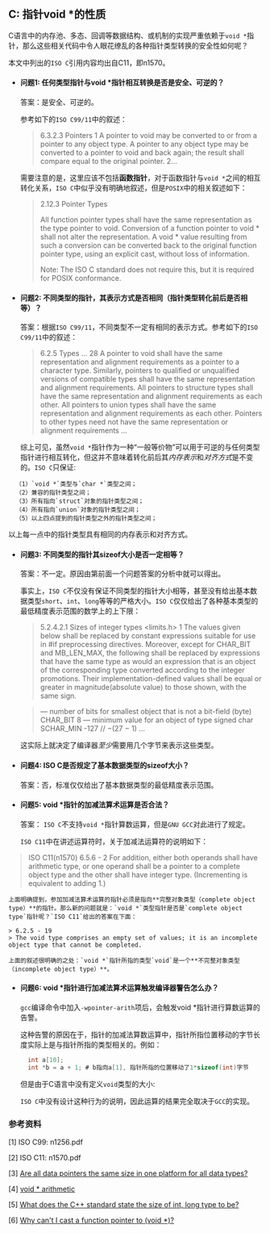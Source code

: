 ## C: 指针void *的性质

C语言中的内存池、多态、回调等数据结构、或机制的实现严重依赖于`void *`指针，那么这些相关代码中令人眼花缭乱的各种指针类型转换的安全性如何呢？

本文中列出的`ISO C`引用内容均出自C11，即n1570。

* #### 问题1: 任何类型指针与void *指针相互转换是否是安全、可逆的？

  答案：是安全、可逆的。

  参考如下的`ISO C99/11`中的叙述：
  > 6.3.2.3 Pointers
  > 1 A pointer to void may be converted to or from a pointer to any object type. A pointer to
any object type may be converted to a pointer to void and back again; the result shall
compare equal to the original pointer.
  > 2...
  
  需要注意的是，这里应该不包括**函数指针**，对于函数指针与`void *`之间的相互转化关系，`ISO C`中似乎没有明确地叙述，但是`POSIX`中的相关叙述如下：
  > 2.12.3 Pointer Types
  >
  > All function pointer types shall have the same representation as the type pointer to void. Conversion of a function pointer to void * shall not alter the representation. A void * value resulting from such a conversion can be converted back to the original function pointer type, using an explicit cast, without loss of information.
  > 
  > Note: The ISO C standard does not require this, but it is required for POSIX conformance.

* #### 问题2: 不同类型的指针，其表示方式是否相同（指针类型转化前后是否相等）？

  答案：根据`ISO C99/11`，不同类型不一定有相同的表示方式。参考如下的`ISO C99/11`中的叙述：
  > 6.2.5 Types
  > ...
  >28 A pointer to void shall have the same representation and alignment requirements as a
pointer to a character type. Similarly, pointers to qualified or unqualified versions of
compatible types shall have the same representation and alignment requirements. All
pointers to structure types shall have the same representation and alignment requirements
as each other. All pointers to union types shall have the same representation and
alignment requirements as each other. Pointers to other types need not have the same
representation or alignment requirements
  > ...

  综上可见，虽然`void *`指针作为一种“一般等价物”可以用于可逆的与任何类型指针进行相互转化，但这并不意味着转化前后其*内存表示*和*对齐方式*是不变的。`ISO C`只保证:
```shell
  （1）`void *`类型与`char *`类型之间；
  （2）兼容的指针类型之间；
  （3）所有指向`struct`对象的指针类型之间；
  （4）所有指向`union`对象的指针类型之间；
  （5）以上四点提到的指针类型之外的指针类型之间；
```
  以上每一点中的指针类型具有相同的内存表示和对齐方式。

* #### 问题3: 不同类型的指针其sizeof大小是否一定相等？

  答案：不一定。原因由第前面一个问题答案的分析中就可以得出。

  事实上，`ISO C`不仅没有保证不同类型的指针大小相等，甚至没有给出基本数据类型`short`、`int`、`long`等等的严格大小。`ISO C`仅仅给出了各种基本类型的最低精度表示范围的数学上的上下限：

  > 5.2.4.2.1 Sizes of integer types <limits.h>
  > 1 The values given below shall be replaced by constant expressions suitable for use in #if
preprocessing directives. Moreover, except for CHAR_BIT and MB_LEN_MAX, the
following shall be replaced by expressions that have the same type as would an
expression that is an object of the corresponding type converted according to the integer
promotions. Their implementation-defined values shall be equal or greater in magnitude(absolute value) to those shown, with the same sign.

  > — number of bits for smallest object that is not a bit-field (byte)
CHAR_BIT 8
  > — minimum value for an object of type signed char
SCHAR_MIN -127 // −(27 − 1)
  > ...

  这实际上就决定了编译器*至少*需要用几个字节来表示这些类型。

* #### 问题4: ISO C是否规定了基本数据类型的sizeof大小？

  答案：否，标准仅仅给出了基本数据类型的最低精度表示范围。
  
* #### 问题5: void *指针的加减法算术运算是否合法？

    答案： `ISO C`不支持`void *`指针算数运算，但是`GNU GCC`对此进行了规定。
    
    `ISO C11`中在讲述运算符时，关于加减法运算符的说明如下：
    
 > ISO C11(n1570) 6.5.6 - 2
 > For addition, either both operands shall have arithmetic type, or one operand shall be a
pointer to a complete object type and the other shall have integer type. (Incrementing is
equivalent to adding 1.)

    上面明确提到，参加加减法算术运算的指针必须是指向**完整对象类型（complete object type）**的指针。那么新的问题就是：`void *`类型指针是否是`complete object type`指针呢？`ISO C11`给出的答案在下面：
    
    > 6.2.5 - 19
    > The void type comprises an empty set of values; it is an incomplete object type that cannot be completed.
    
    上面的叙述很明确的之处：`void *`指针所指的类型`void`是一个**不完整对象类型（incomplete object type）**。

* #### 问题6: void *指针进行加减法算术运算触发编译器警告怎么办？

  `gcc`编译命令中加入`-wpointer-arith`项后，会触发void *指针进行算数运算的告警。

  这种告警的原因在于，指针的加减法算数运算中，指针所指位置移动的字节长度实际上是与指针所指的类型相关的。例如：

  ```c
    int a[10];
    int *b = a + 1; # b指向a[1], 指针所指的位置移动了1*sizeof(int)字节
  ````

  但是由于C语言中没有定义`void`类型的大小:



  `ISO C`中没有设计这种行为的说明，因此运算的结果完全取决于`GCC`的实现。
  
### 参考资料

\[1\] ISO C99: n1256.pdf

\[2\] ISO C11: n1570.pdf

\[3\] [Are all data pointers the same size in one platform for all data types?](https://stackoverflow.com/questions/1241205/are-all-data-pointers-the-same-size-in-one-platform-for-all-data-types)

\[4\] [void * arithmetic](https://stackoverflow.com/questions/3922958/void-arithmetic)

\[5\] [What does the C++ standard state the size of int, long type to be?](https://stackoverflow.com/questions/589575/what-does-the-c-standard-state-the-size-of-int-long-type-to-be)

\[6\] [Why can't I cast a function pointer to (void *)?](https://stackoverflow.com/questions/36645660/why-cant-i-cast-a-function-pointer-to-void)
